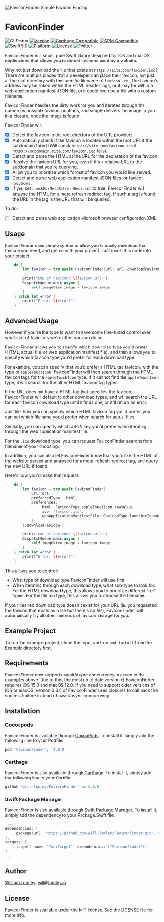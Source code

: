 ![FaviconFinder: Simple Favicon Finding](https://raw.githubusercontent.com/will-lumley/FaviconFinder/main/FaviconFinder.png)

# FaviconFinder

![CI Status](https://github.com/will-lumley/FaviconFinder/actions/workflows/BuildTests.yml/badge.svg?branch=main)
[![Version](https://img.shields.io/cocoapods/v/FaviconFinder.svg?style=flat)](https://cocoapods.org/pods/FaviconFinder)
[![Carthage Compatible](https://img.shields.io/badge/Carthage-compatible-4BC51D.svg?style=flat)](https://github.com/Carthage/Carthage)
[![SPM Compatible](https://img.shields.io/badge/SPM-compatible-4BC51D.svg?style=flat)](https://github.com/apple/swift-package-manager)
![Swift 5.0](https://img.shields.io/badge/Swift-5.0-orange.svg)
[![Platform](https://img.shields.io/cocoapods/p/FaviconFinder.svg?style=flat)](https://cocoapods.org/pods/FaviconFinder)
[![License](https://img.shields.io/cocoapods/l/FaviconFinder.svg?style=flat)](https://cocoapods.org/pods/FaviconFinder)
[![Twitter](https://img.shields.io/badge/twitter-@wlumley95-blue.svg?style=flat)](https://twitter.com/wlumley95)

FaviconFinder is a small, pure Swift library designed for iOS and macOS applications that allows you to detect favicons used by a website.

Why not just download the file that exists at `https://site.com/favicon.ico`? There are multiple places that a developer can place their favicon, not just at the root directory with the specific filename of `favicon.ico`. The favicon's address may be linked within the HTML header tags, or it may be within a web application manifest JSON file, or it could even be a file with a custom filename.

FaviconFinder handles the dirty work for you and iterates through the numerous possible favicon locations, and simply delivers the image to you in a closure, once the image is found.


FaviconFinder will:
- [x] Detect the favicon in the root directory of the URL provided.
- [x] Automatically check if the favicon is located within the root URL if the subdomain failed (Will check `https://site.com/favicon.ico` if `https://subdomain.site.com/favicon.ico` fails).
- [x] Detect and parse the HTML at the URL for the declaration of the favicon.
- [x] Resolve the favicon URL for you, even if it's a relative URL to the subdomain that you're querying.
- [x] Allow you to prioritise which format of favicon you would like served.
- [x] Detect and parse web application manifest JSON files for favicon locations.
- [x] If you set `checkForMetaRefreshRedirect` to true, FaviconFinder will analyse the HTML for a meta refresh redirect tag. If such a tag is found, the URL in the tag is the URL that will be queried.

To do:
- [ ] Detect and parse web application Microsoft browser configuration XML.

## Usage

FaviconFinder uses simple syntax to allow you to easily download the favicon you need, and get on with your project. Just insert this code into your project:
```swift
    do {
        let favicon = try await FaviconFinder(url: url).downloadFavicon()

        print("URL of Favicon: \(favicon.url)")
        DispatchQueue.main.async {
            self.imageView.image = favicon.image
        }
    } catch let error {
        print("Error: \(error)")
    }
```

## Advanced Usage

However if you're the type to want to have some fine-tuned control over what sort of favicon's we're after, you can do so.

FaviconFinder allows you to specify which download type you'd prefer (HTML, actual file, or web application manifest file), and then allows you to specify which favicon type you'd prefer for each download type.

For example, you can specify that you'd prefer a HTML tag favicon, with the type of `appleTouchIcon`. FaviconFinder will then search through the HTML favicon tags for the `appleTouchIcon` type. If it cannot find the `appleTouchIcon` type, it will search for the other HTML favicon tag types.   

If the URL does not have a HTML tag that specifies the favicon, FaviconFinder will default to other download types, and will search the URL for each favicon download type until it finds one, or it'll return an error. 

Just like how you can specify which HTML favicon tag you'd prefer, you can set which filename you'd prefer when search for actual files. 

Similarly, you can specify which JSON key you'd prefer when iterating through the web application manifest file. 


For the `.ico` download type, you can request FaviconFinder searchs for a filename of your choosing.

In addition, you can also let FaviconFinder know that you'd like the HTML of the website parsed and analysed for a meta-refresh-redirect tag, and query the new URL if found.

Here's how you'd make that request:

```swift
    do {
        let favicon = try await FaviconFinder(
            url: url, 
            preferredType: .html, 
            preferences: [
                .html: FaviconType.appleTouchIcon.rawValue,
                .ico: "favicon.ico",
                .webApplicationManifestFile: FaviconType.launcherIcon4x.rawValue
            ]
        ).downloadFavicon()

        print("URL of Favicon: \(favicon.url)")
        DispatchQueue.main.async {
            self.imageView.image = favicon.image
        }
    } catch let error {
        print("Error: \(error)")
    }
```

This allows you to control:
- What type of download type FaviconFinder will use first
- When iterating through each download type, what sub-type to look for. For the HTML download type, this allows you to prioritise different "rel" types. For the file.ico type, this allows you to choose the filename.

If your desired download type doesn't exist for your URL (ie. you requested the favicon that exists as a file but there's no file), FaviconFinder will automatically try all other methods of favicon storage for you. 

## Example Project

To run the example project, clone the repo, and run `pod install` from the Example directory first.

## Requirements

FaviconFinder now supports await/async concurrency, as seen in the examples above. Due to this, the most up to date version of FaviconFinder requires iOS 15.0 and macOS 12.0.
If you need to support older versions of iOS or macOS, version 3.3.0 of FaviconFinder uses closures to call back the success/failure instead of await/async concurrency.

## Installation

### Cocoapods
FaviconFinder is available through [CocoaPods](http://cocoapods.org). To install
it, simply add the following line to your Podfile:

```ruby
pod 'FaviconFinder', '4.0.0'
```

### Carthage
FaviconFinder is also available through [Carthage](https://github.com/Carthage/Carthage). To install
it, simply add the following line to your Cartfile:

```ruby
github "will-lumley/FaviconFinder" == 4.0.0
```

### Swift Package Manager
FaviconFinder is also available through [Swift Package Manager](https://github.com/apple/swift-package-manager). 
To install it, simply add the dependency to your Package.Swift file:

```swift
...
dependencies: [
    .package(url: "https://github.com/will-lumley/FaviconFinder.git", from: "4.0.0"),
],
targets: [
    .target( name: "YourTarget", dependencies: ["FaviconFinder"]),
]
...
```
## Author

[William Lumley](https://lumley.io/), will@lumley.io

## License

FaviconFinder is available under the MIT license. See the LICENSE file for more info.
